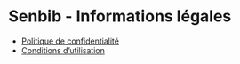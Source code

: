 # Senbib - Informations légales

- [Politique de confidentialité](privacy-policy.md)  
- [Conditions d’utilisation](terms-of-service.md)
